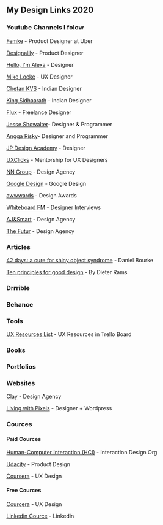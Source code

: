 ## My Design Links 2020

### **Youtube Channels I folow**

[Femke](https://www.youtube.com/c/femkesvs/playlists) - Product Designer at Uber

[Designalily](https://www.youtube.com/c/Designalily/videos) - Product Designer

[Hello, I'm Alexa](https://www.youtube.com/c/HelloImAlexa/videos) - Designer

[Mike Locke](https://www.youtube.com/c/MikeLocke/videos) - UX Designer

[Chetan KVS](https://www.youtube.com/channel/UCt0L4zh1nkUKz36L8PsgCGw/videos) - Indian Designer

[King Sidhaarath](https://www.youtube.com/channel/UC9ejPfNHf7VryB-6mfr6NjA) - Indian Designer

[Flux](https://www.youtube.com/c/FluxWithRanSegall/videos) - Freelance Designer

[Jesse Showalter](https://www.youtube.com/c/JesseShowalter/videos)- Designer & Programmer

[Angga Risky](https://www.youtube.com/c/AnggaRisky/videos)- Designer and Programmer

[JP Design Academy](https://www.youtube.com/c/JPDesignAcademy/videos) -  Designer

[UXClicks](https://www.youtube.com/channel/UCherKPT8Xlhfk5sI5fJzJ5w/videos) - Mentorship for UX Designers

[NN Group](https://www.youtube.com/c/NNgroup/videos) - Design Agency

[Google Design](https://www.youtube.com/c/googledesign/videos) - Google Design

[awwwards](https://www.youtube.com/c/AwwwardsTV/videos) - Design Awards

[Whiteboard FM](https://www.youtube.com/c/WhiteboardFM/videos) - Designer Interviews

[AJ&Smart](https://www.youtube.com/channel/UCeB_OpLspKJGiKv1CYkWFFw) - Design Agency

[The Futur](https://www.youtube.com/c/thefuturishere/videos) - Design Agency

### **Articles**

[42 days: a cure for shiny object syndrome](https://www.mrdbourke.com/42days/) - Daniel Bourke

[Ten principles for good design](https://www.vitsoe.com/us/about/good-design) - By Dieter Rams

### **Drrrible**

### **Behance**

### **Tools**

[UX Resources List](https://trello.com/b/PVKLYc1j/ux-resources) - UX Resources in Trello Board

### **Books**

### **Portfolios**

### **Websites**

[Clay](https://clay.global/) - Design Agency

[Living with Pixels](https://livingwithpixels.com) - Designer + Wordpress

### **Cources**

#### Paid Cources

[Human-Computer Interaction (HCI)](https://www.interaction-design.org/literature/topics/human-computer-interaction) - Interaction Design Org

[Udacity](https://www.udacity.com/course/product-design--ud509) - Product Design

[Coursera](https://www.coursera.org/learn/user-experience-design?action=enroll&authMode=signup) - UX Design


#### Free Cources

[Courcera](https://www.coursera.org/specializations/ui-ux-design?action=enroll&authMode=signup) - UX Design

[Linkedin Cource](https://www.linkedin.com/learning/paths/become-a-user-experience-designer) - Linkedin



